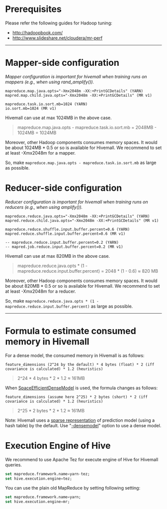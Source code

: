 <!-- 
  Hivemall: Hive scalable Machine Learning Library
  
  Licensed under the Apache License, Version 2.0 (the "License");
  you may not use this file except in compliance with the License.
  You may obtain a copy of the License at
  
          http://www.apache.org/licenses/LICENSE-2.0
          
  Unless required by applicable law or agreed to in writing, software
  distributed under the License is distributed on an "AS IS" BASIS,
  WITHOUT WARRANTIES OR CONDITIONS OF ANY KIND, either express or implied.
  See the License for the specific language governing permissions and
  limitations under the License.
-->

# Prerequisites 

Please refer the following guides for Hadoop tuning:

* http://hadoopbook.com/
* http://www.slideshare.net/cloudera/mr-perf

---
# Mapper-side configuration
_Mapper configuration is important for hivemall when training runs on mappers (e.g., when using rand_amplify())._

```
mapreduce.map.java.opts="-Xmx2048m -XX:+PrintGCDetails" (YARN)
mapred.map.child.java.opts="-Xmx2048m -XX:+PrintGCDetails" (MR v1)

mapreduce.task.io.sort.mb=1024 (YARN)
io.sort.mb=1024 (MR v1)
```

Hivemall can use at max 1024MB in the above case.
> mapreduce.map.java.opts - mapreduce.task.io.sort.mb = 2048MB - 1024MB = 1024MB

Moreover, other Hadoop components consumes memory spaces. It would be about 1024MB * 0.5 or so is available for Hivemall. We recommend to set at least -Xmx2048m for a mapper.
 
So, make `mapreduce.map.java.opts - mapreduce.task.io.sort.mb` as large as possible.

# Reducer-side configuration
_Reducer configuration is important for hivemall when training runs on reducers (e.g., when using amplify())._

```
mapreduce.reduce.java.opts="-Xmx2048m -XX:+PrintGCDetails" (YARN)
mapred.reduce.child.java.opts="-Xmx2048m -XX:+PrintGCDetails" (MR v1)

mapreduce.reduce.shuffle.input.buffer.percent=0.6 (YARN)
mapred.reduce.shuffle.input.buffer.percent=0.6 (MR v1)

-- mapreduce.reduce.input.buffer.percent=0.2 (YARN)
-- mapred.job.reduce.input.buffer.percent=0.2 (MR v1)
```

Hivemall can use at max 820MB in the above case.
> mapreduce.reduce.java.opts * (1 - mapreduce.reduce.input.buffer.percent) = 2048 * (1 - 0.6) ≈ 820 MB

Moreover, other Hadoop components consumes memory spaces. It would be about 820MB * 0.5 or so is available for Hivemall. We recommend to set at least -Xmx2048m for a reducer.

So, make `mapreduce.reduce.java.opts * (1 - mapreduce.reduce.input.buffer.percent)` as large as possible.

---
# Formula to estimate consumed memory in Hivemall

For a dense model, the consumed memory in Hivemall is as follows:
```
feature_dimensions (2^24 by the default) * 4 bytes (float) * 2 (iff covariance is calculated) * 1.2 (heuristics)
```
> 2^24 * 4 bytes * 2 * 1.2 ≈ 161MB

When [SpaceEfficientDenseModel](https://github.com/myui/hivemall/blob/master/src/main/java/hivemall/io/SpaceEfficientDenseModel.java) is used, the formula changes as follows:
```
feature_dimensions (assume here 2^25) * 2 bytes (short) * 2 (iff covariance is calculated) * 1.2 (heuristics)
```
> 2^25 * 2 bytes * 2 * 1.2 ≈ 161MB

Note: Hivemall uses a [sparse representation](https://github.com/myui/hivemall/blob/master/src/main/java/hivemall/io/SparseModel.java) of prediction model (using a hash table) by the default. Use "[-densemodel](https://github.com/myui/hivemall/blob/master/src/main/java/hivemall/LearnerBaseUDTF.java#L87)" option to use a dense model.

# Execution Engine of Hive

We recommend to use Apache Tez for execute engine of Hive for Hivemall queries.

```sql
set mapreduce.framework.name=yarn-tez;
set hive.execution.engine=tez;
```

You can use the plain old MapReduce by setting following setting:

```sql
set mapreduce.framework.name=yarn;
set hive.execution.engine=mr;
```